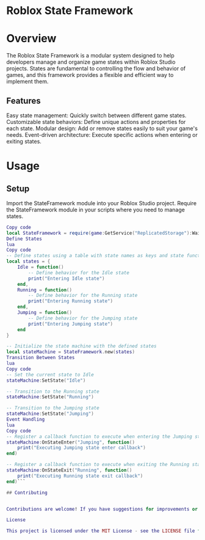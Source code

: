 # Roblox State Framework

# Overview

The Roblox State Framework is a modular system designed to help developers manage and organize game states within Roblox Studio projects. States are fundamental to controlling the flow and behavior of games, and this framework provides a flexible and efficient way to implement them.

## Features

Easy state management: Quickly switch between different game states.
Customizable state behaviors: Define unique actions and properties for each state.
Modular design: Add or remove states easily to suit your game's needs.
Event-driven architecture: Execute specific actions when entering or exiting states.

# Usage

## Setup
Import the StateFramework module into your Roblox Studio project.
Require the StateFramework module in your scripts where you need to manage states.
```lua
Copy code
local StateFramework = require(game:GetService("ReplicatedStorage"):WaitForChild("StateFramework"))
Define States
lua
Copy code
-- Define states using a table with state names as keys and state functions as values.
local states = {
    Idle = function()
        -- Define behavior for the Idle state
        print("Entering Idle state")
    end,
    Running = function()
        -- Define behavior for the Running state
        print("Entering Running state")
    end,
    Jumping = function()
        -- Define behavior for the Jumping state
        print("Entering Jumping state")
    end
}

-- Initialize the state machine with the defined states
local stateMachine = StateFramework.new(states)
Transition Between States
lua
Copy code
-- Set the current state to Idle
stateMachine:SetState("Idle")

-- Transition to the Running state
stateMachine:SetState("Running")

-- Transition to the Jumping state
stateMachine:SetState("Jumping")
Event Handling
lua
Copy code
-- Register a callback function to execute when entering the Jumping state
stateMachine:OnStateEnter("Jumping", function()
    print("Executing Jumping state enter callback")
end)

-- Register a callback function to execute when exiting the Running state
stateMachine:OnStateExit("Running", function()
    print("Executing Running state exit callback")
end)```

## Contributing


Contributions are welcome! If you have suggestions for improvements or new features, please submit a pull request or open an issue on GitHub.

License

This project is licensed under the MIT License - see the LICENSE file for details.


